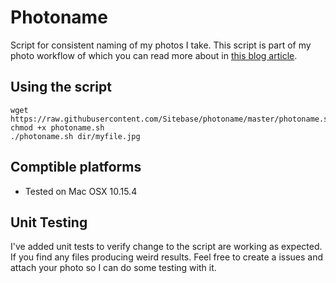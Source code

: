 # Photoname
Script for consistent naming of my photos I take.
This script is part of my photo workflow of which you can read more about in [this blog article](https://www.sitebase.be/my-photo-management-workflow/).

## Using the script
```
wget https://raw.githubusercontent.com/Sitebase/photoname/master/photoname.sh
chmod +x photoname.sh
./photoname.sh dir/myfile.jpg
```

## Comptible platforms
* Tested on Mac OSX 10.15.4

## Unit Testing
I've added unit tests to verify change to the script are working as expected. If you find any files producing weird results. Feel free to create a issues and attach your photo so I can do some testing with it.
